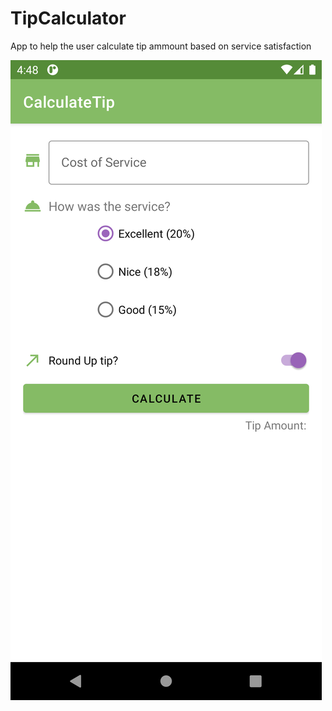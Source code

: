 # TipCalculator
App to help the user calculate tip ammount based on service satisfaction

![alt text](https://github.com/Pranav-K2002/TipCalculator/blob/master/Screenshots/Screenshot_1644673699.png )
